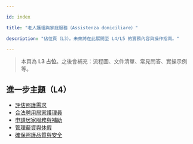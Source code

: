 ---
id: index
title: "老人護理與家庭服務（Assistenza domiciliare）"
description: "佔位頁（L3）。未來將在此展開至 L4/L5 的實務內容與操作指南。"
---


> 本頁為 **L3 占位**。之後會補充：流程圖、文件清單、常見問答、實操示例等。


## 進一步主題（L4）

- [評估照護需求](./assess-needs/)
- [合法聘用居家護理員](./hire-caregiver-legally/)
- [申請居家服務與補助](./apply-home-care-services/)
- [管理薪資與休假](./manage-payroll-and-leave/)
- [確保照護品質與安全](./ensure-safety-and-quality/)
